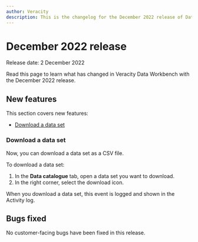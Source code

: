 ```yaml
---
author: Veracity
description: This is the changelog for the December 2022 release of Data Workbench.
---
```


# December 2022 release

Release date: 2 December 2022

Read this page to learn what has changed in Veracity Data Workbench with the December 2022 release.

## New features

This section covers new features:
* [Download a data set](#download-a-data-set)

### Download a data set
Now, you can download a data set as a CSV file.

To download a data set:
1. In the **Data catalogue** tab, open a data set you want to download.
2. In the right corner, select the download icon.

When you download a data set, this event is logged and shown in the Activity log.

## Bugs fixed

No customer-facing bugs have been fixed in this release.